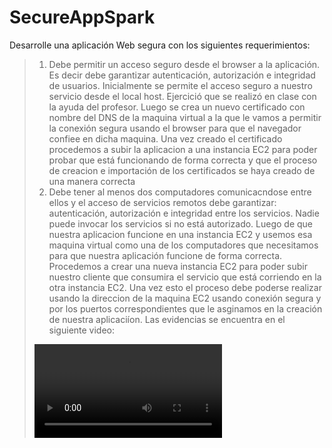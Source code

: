 # SecureAppSpark

Desarrolle una aplicación Web segura con los siguientes requerimientos:

> 1. Debe permitir un acceso seguro desde el browser a la aplicación. Es decir debe garantizar autenticación, autorización e integridad de usuarios.
> Inicialmente se permite el acceso seguro a nuestro servicio desde el local host. Ejercició que se realizó en clase con la ayuda del profesor.
> Luego se crea un nuevo certificado con nombre del DNS de la maquina virtual a la que le vamos a permitir la conexión segura usando el browser para que el navegador confiee en dicha maquina.
> Una vez creado el certificado procedemos a subir la aplicacion a una instancia EC2 para poder probar que está funcionando de forma correcta y que el proceso de creacion e importación de los certificados se haya creado de una manera correcta
> 2. Debe tener al menos dos computadores comunicacndose entre ellos y el acceso de servicios remotos debe garantizar: autenticación, autorización e integridad entre los servicios. Nadie puede invocar los servicios si no está autorizado.
> Luego de que nuestra aplicacion funcione en una instancia EC2 y usemos esa maquina virtual como una de los computadores que necesitamos para que nuestra aplicación funcione de forma correcta.
> Procedemos a crear una nueva instancia EC2 para poder subir nuestro cliente que consumira el servicio que está corriendo en la otra instancia EC2.
> Una vez esto el proceso debe poderse realizar usando la direccion de la maquina EC2 usando conexión segura y por los puertos correspondientes que le asginamos en la creación de nuestra aplicaciíon.
> Las evidencias se encuentra en el siguiente video: 
>
> ![](DemoAplicacion.mp4) 
>
> 
>
>
>